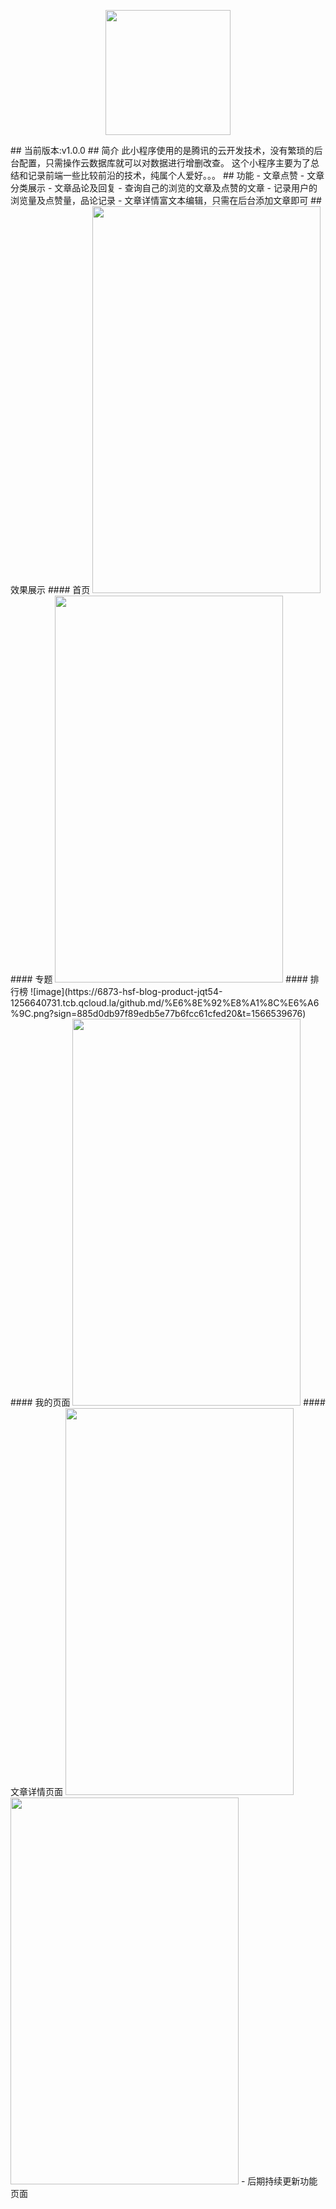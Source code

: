 <p align="center">
  <img width="200" src="https://6873-hsf-blog-product-jqt54-1256640731.tcb.qcloud.la/github.md/%E5%B0%8F%E7%A8%8B%E5%BA%8F%E7%A0%81.jpg?sign=f4cad9f1d9332de97807ceb5a7e53d5f&t=1566538869">
</p>
## 当前版本:v1.0.0
## 简介
此小程序使用的是腾讯的云开发技术，没有繁琐的后台配置，只需操作云数据库就可以对数据进行增删改查。
这个小程序主要为了总结和记录前端一些比较前沿的技术，纯属个人爱好。。。
## 功能
- 文章点赞
- 文章分类展示
- 文章品论及回复
- 查询自己的浏览的文章及点赞的文章
- 记录用户的浏览量及点赞量，品论记录
- 文章详情富文本编辑，只需在后台添加文章即可
## 效果展示
#### 首页
<img src="https://6873-hsf-blog-product-jqt54-1256640731.tcb.qcloud.la/github.md/%E9%A6%96%E9%A1%B5.png?sign=cf8dd69a61e95842104534eb276ff01e&t=1566539614" width="365" height="619"/>  
#### 专题
<img src="https://6873-hsf-blog-product-jqt54-1256640731.tcb.qcloud.la/github.md/%E5%88%86%E7%B1%BB.png?sign=e87741c9a66f0dd2edffae12f4909ffa&t=1566539648" width="365" height="619"/> 
####  排行榜
![image](https://6873-hsf-blog-product-jqt54-1256640731.tcb.qcloud.la/github.md/%E6%8E%92%E8%A1%8C%E6%A6%9C.png?sign=885d0db97f89edb5e77b6fcc61cfed20&t=1566539676)
####  我的页面
<img src="https://6873-hsf-blog-product-jqt54-1256640731.tcb.qcloud.la/github.md/%E6%88%91%E7%9A%84.png?sign=e3c703885506e6fa2a529e5a0eca390a&t=1566539710" width="365" height="619"/> 
####  文章详情页面
<img src="https://6873-hsf-blog-product-jqt54-1256640731.tcb.qcloud.la/github.md/%E8%AF%A6%E6%83%85%E9%A1%B5%E9%9D%A21.png?sign=9eb592beda04cda2bad2d1d9c2f45020&t=1566539731" width="365" height="619"/> <img src="https://6873-hsf-blog-product-jqt54-1256640731.tcb.qcloud.la/github.md/%E8%AF%A6%E6%83%85%E9%A1%B5%E9%9D%A22.png?sign=3e5e70708b9b40308b5e4d02932736ff&t=1566539750" width="365" height="619"/>
- 后期持续更新功能页面

